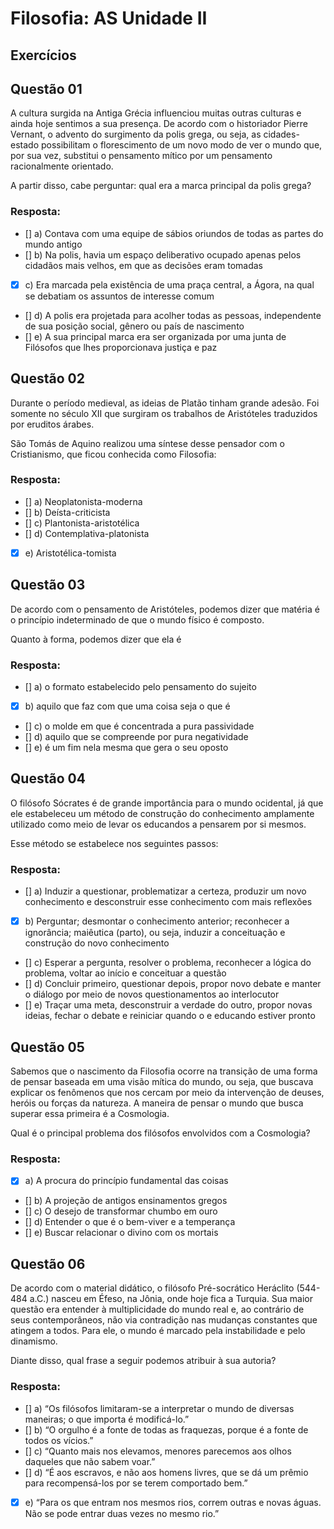# Filosofia: AS Unidade II

## Exercícios


## Questão 01 
A cultura surgida na Antiga Grécia influenciou muitas outras culturas e ainda hoje sentimos a sua presença. De acordo com o historiador Pierre Vernant, o advento do surgimento da polis grega, ou seja, as cidades-estado possibilitam o florescimento de um novo modo de ver o mundo que, por sua vez, substitui o pensamento mítico por um pensamento racionalmente orientado.

A partir disso, cabe perguntar: qual era a marca principal da polis grega?

### Resposta:
- [] a) Contava com uma equipe de sábios oriundos de todas as partes do mundo antigo
- [] b) Na polis, havia um espaço deliberativo ocupado apenas pelos cidadãos mais velhos, em que as decisões eram tomadas
- [x] c) Era marcada pela existência de uma praça central, a Ágora, na qual se debatiam os assuntos de interesse comum
- [] d) A polis era projetada para acolher todas as pessoas, independente de sua posição social, gênero ou país de nascimento
- [] e) A sua principal marca era ser organizada por uma junta de Filósofos que lhes proporcionava justiça e paz


## Questão 02
Durante o período medieval, as ideias de Platão tinham grande adesão. Foi somente no século XII que surgiram os trabalhos de Aristóteles traduzidos por eruditos árabes.

São Tomás de Aquino realizou uma síntese desse pensador com o Cristianismo, que ficou conhecida como Filosofia:

### Resposta:
- [] a) Neoplatonista-moderna
- [] b) Deísta-criticista
- [] c) Plantonista-aristotélica
- [] d) Contemplativa-platonista
- [x] e) Aristotélica-tomista


## Questão 03
De acordo com o pensamento de Aristóteles, podemos dizer que matéria é o princípio indeterminado de que o mundo físico é composto.

Quanto à forma, podemos dizer que ela é

### Resposta:
- [] a) o formato estabelecido pelo pensamento do sujeito
- [x] b) aquilo que faz com que uma coisa seja o que é
- [] c) o molde em que é concentrada a pura passividade
- [] d) aquilo que se compreende por pura negatividade
- [] e) é um fim nela mesma que gera o seu oposto


## Questão 04
O filósofo Sócrates é de grande importância para o mundo ocidental, já que ele estabeleceu um método de construção do conhecimento amplamente utilizado como meio de levar os educandos a pensarem por si mesmos.

Esse método se estabelece nos seguintes passos: 

### Resposta:
- [] a) Induzir a questionar, problematizar a certeza, produzir um novo conhecimento e desconstruir esse conhecimento com mais reflexões
- [x] b) Perguntar; desmontar o conhecimento anterior; reconhecer a ignorância; maiêutica (parto), ou seja, induzir a conceituação e construção do novo conhecimento
- [] c) Esperar a pergunta, resolver o problema, reconhecer a lógica do problema, voltar ao início e conceituar a questão
- [] d) Concluir primeiro, questionar depois, propor novo debate e manter o diálogo por meio de novos questionamentos ao interlocutor
- [] e) Traçar uma meta, desconstruir a verdade do outro, propor novas ideias, fechar o debate e reiniciar quando o e educando estiver pronto


## Questão 05
Sabemos que o nascimento da Filosofia ocorre na transição de uma forma de pensar baseada em uma visão mítica do mundo, ou seja, que buscava explicar os fenômenos que nos cercam por meio da intervenção de deuses, heróis ou forças da natureza. A maneira de pensar o mundo que busca superar essa primeira é a Cosmologia.

Qual é o principal problema dos filósofos envolvidos com a Cosmologia?

### Resposta:
- [x] a) A procura do princípio fundamental das coisas
- [] b) A projeção de antigos ensinamentos gregos
- [] c) O desejo de transformar chumbo em ouro
- [] d) Entender o que é o bem-viver e a temperança
- [] e) Buscar relacionar o divino com os mortais


## Questão 06
De acordo com o material didático, o filósofo Pré-socrático Heráclito (544-484 a.C.) nasceu em Éfeso, na Jônia, onde hoje fica a Turquia. Sua maior questão era entender à multiplicidade do mundo real e, ao contrário de seus contemporâneos, não via contradição nas mudanças constantes que atingem a todos. Para ele, o mundo é marcado pela instabilidade e pelo dinamismo.

Diante disso, qual frase a seguir podemos atribuir à sua autoria?

### Resposta:
- [] a) “Os filósofos limitaram-se a interpretar o mundo de diversas maneiras; o que importa é modificá-lo.”
- [] b) “O orgulho é a fonte de todas as fraquezas, porque é a fonte de todos os vícios.”
- [] c) “Quanto mais nos elevamos, menores parecemos aos olhos daqueles que não sabem voar.”
- [] d) “É aos escravos, e não aos homens livres, que se dá um prêmio para recompensá-los por se terem comportado bem.”
- [x] e) “Para os que entram nos mesmos rios, correm outras e novas águas. Não se pode entrar duas vezes no mesmo rio.”